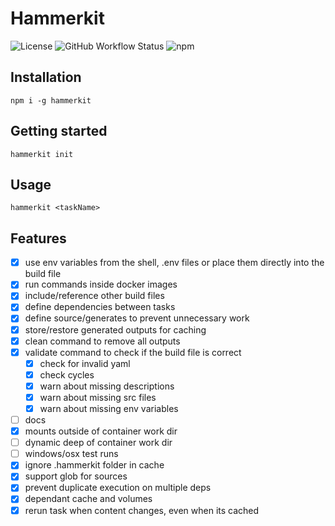 # Hammerkit

![License](https://img.shields.io/npm/l/hammerkit)
![GitHub Workflow Status](https://img.shields.io/github/workflow/status/no0dles/hammerkit/master)
![npm](https://img.shields.io/npm/v/hammerkit)

## Installation

```npm i -g hammerkit```

## Getting started

```hammerkit init```

## Usage
```hammerkit <taskName>```

## Features

- [x] use env variables from the shell, .env files or place them directly into the build file
- [x] run commands inside docker images
- [x] include/reference other build files
- [x] define dependencies between tasks
- [x] define source/generates to prevent unnecessary work
- [x] store/restore generated outputs for caching
- [x] clean command to remove all outputs
- [x] validate command to check if the build file is correct
    - [x] check for invalid yaml
    - [x] check cycles
    - [x] warn about missing descriptions
    - [x] warn about missing src files
    - [x] warn about missing env variables
- [ ] docs
- [x] mounts outside of container work dir
- [ ] dynamic deep of container work dir
- [ ] windows/osx test runs
- [x] ignore .hammerkit folder in cache
- [x] support glob for sources
- [x] prevent duplicate execution on multiple deps
- [x] dependant cache and volumes
- [x] rerun task when content changes, even when its cached
